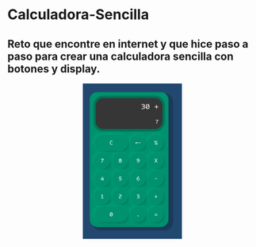 # Calculadora-Sencilla
## Reto que encontre en internet y que hice paso a paso para crear una calculadora sencilla con botones y display.
<div align = "center">
<img src="https://github.com/GemmaClaverodelMoral/Calculadora-Sencilla/blob/main/Imagen-Calculadora.png" width="200px"/>
</div>
